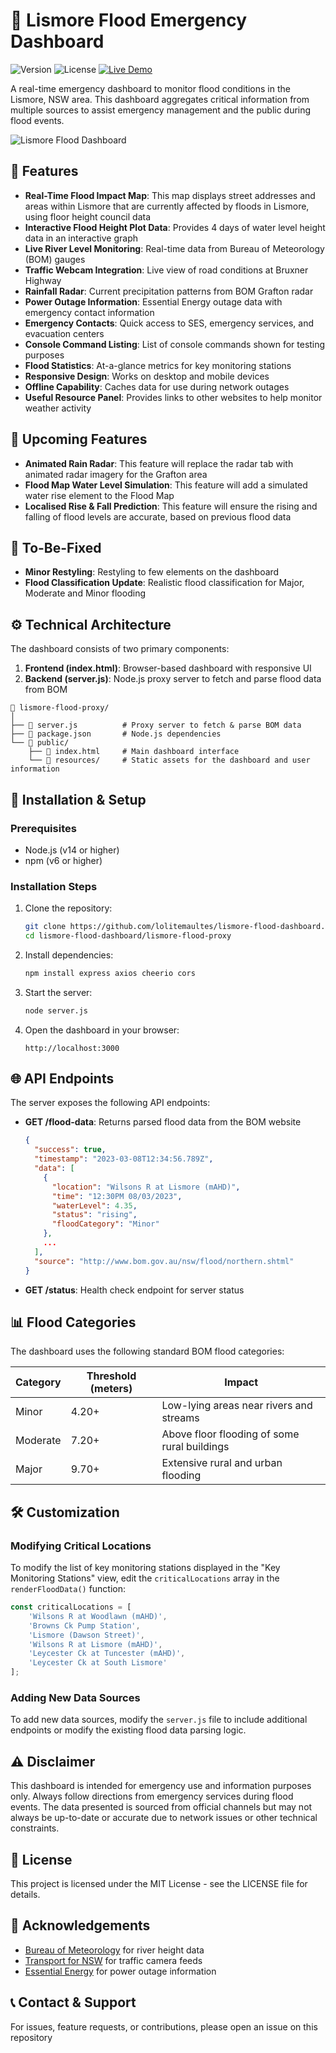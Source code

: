 # 🌊 Lismore Flood Emergency Dashboard

![Version](https://img.shields.io/badge/version-2.0.0-blue)
![License](https://img.shields.io/badge/license-MIT-green)
[![Live Demo](https://img.shields.io/badge/View%20Live-Demo-brightgreen)](https://lismore-flood-dashboard.onrender.com)

A real-time emergency dashboard to monitor flood conditions in the Lismore, NSW area. This dashboard aggregates critical information from multiple sources to assist emergency management and the public during flood events.

![Lismore Flood Dashboard](https://github.com/user-attachments/assets/406417d6-c64b-4671-b318-690e95b34e34)


## 🚨 Features

- **Real-Time Flood Impact Map**: This map displays street addresses and areas within Lismore that are currently affected by floods in Lismore, using floor height council data
- **Interactive Flood Height Plot Data**: Provides 4 days of water level height data in an interactive graph
- **Live River Level Monitoring**: Real-time data from Bureau of Meteorology (BOM) gauges
- **Traffic Webcam Integration**: Live view of road conditions at Bruxner Highway
- **Rainfall Radar**: Current precipitation patterns from BOM Grafton radar
- **Power Outage Information**: Essential Energy outage data with emergency contact information
- **Emergency Contacts**: Quick access to SES, emergency services, and evacuation centers
- **Console Command Listing**: List of console commands shown for testing purposes
- **Flood Statistics**: At-a-glance metrics for key monitoring stations
- **Responsive Design**: Works on desktop and mobile devices
- **Offline Capability**: Caches data for use during network outages
- **Useful Resource Panel**: Provides links to other websites to help monitor weather activity

## 👀 Upcoming Features
- **Animated Rain Radar**: This feature will replace the radar tab with animated radar imagery for the Grafton area
- **Flood Map Water Level Simulation**: This feature will add a simulated water rise element to the Flood Map
- **Localised Rise & Fall Prediction**: This feature will ensure the rising and falling of flood levels are accurate, based on previous flood data

## 🔧 To-Be-Fixed
- **Minor Restyling**: Restyling to few elements on the dashboard
- **Flood Classification Update**: Realistic flood classification for Major, Moderate and Minor flooding

## ⚙️ Technical Architecture

The dashboard consists of two primary components:

1. **Frontend (index.html)**: Browser-based dashboard with responsive UI
2. **Backend (server.js)**: Node.js proxy server to fetch and parse flood data from BOM

```
📁 lismore-flood-proxy/
│
├── 📄 server.js          # Proxy server to fetch & parse BOM data
├── 📄 package.json       # Node.js dependencies
└── 📁 public/            
    ├── 📄 index.html     # Main dashboard interface
    └── 📁 resources/     # Static assets for the dashboard and user information
```

## 🔧 Installation & Setup

### Prerequisites

- Node.js (v14 or higher)
- npm (v6 or higher)

### Installation Steps

1. Clone the repository:
   ```bash
   git clone https://github.com/lolitemaultes/lismore-flood-dashboard.git
   cd lismore-flood-dashboard/lismore-flood-proxy
   ```

2. Install dependencies:
   ```bash
   npm install express axios cheerio cors
   ```

3. Start the server:
   ```bash
   node server.js
   ```

4. Open the dashboard in your browser:
   ```
   http://localhost:3000
   ```

## 🌐 API Endpoints

The server exposes the following API endpoints:

- **GET /flood-data**: Returns parsed flood data from the BOM website
  ```json
  {
    "success": true,
    "timestamp": "2023-03-08T12:34:56.789Z",
    "data": [
      {
        "location": "Wilsons R at Lismore (mAHD)",
        "time": "12:30PM 08/03/2023",
        "waterLevel": 4.35,
        "status": "rising",
        "floodCategory": "Minor"
      },
      ...
    ],
    "source": "http://www.bom.gov.au/nsw/flood/northern.shtml"
  }
  ```

- **GET /status**: Health check endpoint for server status

## 📊 Flood Categories

The dashboard uses the following standard BOM flood categories:

| Category | Threshold (meters) | Impact                                      |
|----------|-------------------|---------------------------------------------|
| Minor    | 4.20+             | Low-lying areas near rivers and streams      |
| Moderate | 7.20+             | Above floor flooding of some rural buildings |
| Major    | 9.70+             | Extensive rural and urban flooding           |

## 🛠️ Customization

### Modifying Critical Locations

To modify the list of key monitoring stations displayed in the "Key Monitoring Stations" view, edit the `criticalLocations` array in the `renderFloodData()` function:

```javascript
const criticalLocations = [
    'Wilsons R at Woodlawn (mAHD)',
    'Browns Ck Pump Station',
    'Lismore (Dawson Street)',
    'Wilsons R at Lismore (mAHD)',
    'Leycester Ck at Tuncester (mAHD)',
    'Leycester Ck at South Lismore'
];
```

### Adding New Data Sources

To add new data sources, modify the `server.js` file to include additional endpoints or modify the existing flood data parsing logic.

## ⚠️ Disclaimer

This dashboard is intended for emergency use and information purposes only. Always follow directions from emergency services during flood events. The data presented is sourced from official channels but may not always be up-to-date or accurate due to network issues or other technical constraints.

## 📄 License

This project is licensed under the MIT License - see the LICENSE file for details.

## 🙏 Acknowledgements

- [Bureau of Meteorology](http://www.bom.gov.au) for river height data
- [Transport for NSW](https://www.transport.nsw.gov.au) for traffic camera feeds
- [Essential Energy](https://www.essentialenergy.com.au) for power outage information

## 📞 Contact & Support

For issues, feature requests, or contributions, please open an issue on this repository
